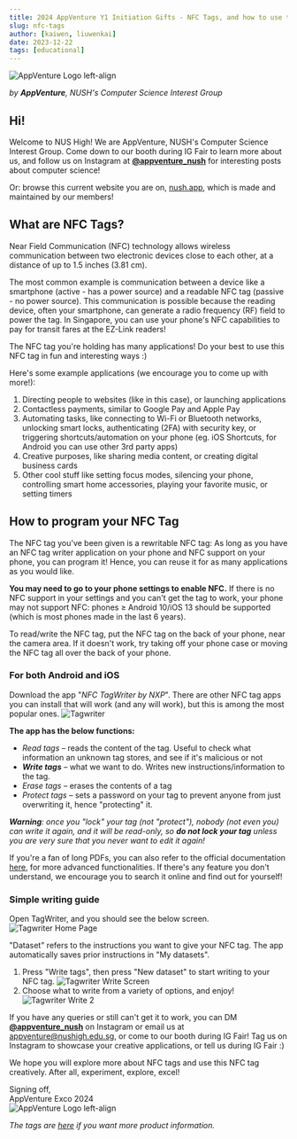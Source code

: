 ```yaml
---
title: 2024 AppVenture Y1 Initiation Gifts - NFC Tags, and how to use them
slug: nfc-tags
author: [kaiwen, liuwenkai]
date: 2023-12-22
tags: [educational]
---
```

![AppVenture Logo left-align](./appventure_logo_100px.svg)

_by **AppVenture**, NUSH's Computer Science Interest Group_

## Hi!

Welcome to NUS High! We are AppVenture, NUSH's Computer Science Interest Group. Come down to our booth during IG Fair to learn more about us, and follow us on Instagram at **[@appventure\_nush](https://www.instagram.com/appventure_nush)** for interesting posts about computer science!

Or: browse this current website you are on, [nush.app](https://nush.app/), which is made and maintained by our members! 

## What are NFC Tags?

Near Field Communication (NFC) technology allows wireless communication between two electronic devices close to each other, at a distance of up to 1.5 inches (3.81 cm).

The most common example is communication between a device like a smartphone (active - has a power source) and a readable NFC tag (passive - no power source). This communication is possible because the reading device, often your smartphone, can generate a radio frequency (RF) field to power the tag. In Singapore, you can use your phone's NFC capabilities to pay for transit fares at the EZ-Link readers!

The NFC tag you're holding has many applications! Do your best to use this NFC tag in fun and interesting ways :)

Here's some example applications (we encourage you to come up with more!):

1. Directing people to websites (like in this case), or launching applications
2. Contactless payments, similar to Google Pay and Apple Pay
3. Automating tasks, like connecting to Wi-Fi or Bluetooth networks, unlocking smart locks, authenticating (2FA) with security key, or triggering shortcuts/automation on your phone (eg. iOS Shortcuts, for Android you can use other 3rd party apps)
4. Creative purposes, like sharing media content, or creating digital business cards
5. Other cool stuff like setting focus modes, silencing your phone, controlling smart home accessories, playing your favorite music, or setting timers

## How to program your NFC Tag

The NFC tag you've been given is a rewritable NFC tag: As long as you have an NFC tag writer application on your phone and NFC support on your phone, you can program it! Hence, you can reuse it for as many applications as you would like.

**You may need to go to your phone settings to enable NFC.** If there is no NFC support in your settings and you can't get the tag to work, your phone may not support NFC: phones &geq; Android 10/iOS 13 should be supported (which is most phones made in the last 6 years).

To read/write the NFC tag, put the NFC tag on the back of your phone, near the camera area. If it doesn't work, try taking off your phone case or moving the NFC tag all over the back of your phone.

### For both Android and iOS

Download the app "_NFC TagWriter by NXP_". There are other NFC tag apps you can install that will work (and any will work), but this is among the most popular ones.
![Tagwriter](./tagwriter.png)

**The app has the below functions:**
- _Read tags_ &ndash; reads the content of the tag. Useful to check what information an unknown tag stores, and see if it's malicious or not
- **_Write tags_** &ndash; what we want to do. Writes new instructions/information to the tag.
- _Erase tags_ &ndash; erases the contents of a tag
- _Protect tags_ &ndash; sets a password on your tag to prevent anyone from just overwriting it, hence "protecting" it. 

_**Warning**: once you "lock" your tag (not "protect"), nobody (not even you) can write it again, and it will be read-only, so **do not lock your tag** unless you are very sure that you never want to edit it again!_

If you're a fan of long PDFs, you can also refer to the official documentation [here](https://inspire.nxp.com/tagwriter/tag-writer-user-manual.pdf), for more advanced functionalities. If there's any feature you don't understand, we encourage you to search it online and find out for yourself!

### Simple writing guide
Open TagWriter, and you should see the below screen.
![Tagwriter Home Page](./tagwriter_home.png)

"Dataset" refers to the instructions you want to give your NFC tag. The app automatically saves prior instructions in "My datasets".

1. Press "Write tags", then press "New dataset" to start writing to your NFC tag.
    ![Tagwriter Write Screen](./tagwriter_write_1.jpg)
2. Choose what to write from a variety of options, and enjoy!
    ![Tagwriter Write 2](./tagwriter_write_2.jpg)

If you have any queries or still can't get it to work, you can DM **[@appventure\_nush](https://www.instagram.com/appventure_nush)** on Instagram or email us at [appventure@nushigh.edu.sg](mailto:appventure@nushigh.edu.sg), or come to our booth during IG Fair! Tag us on Instagram to showcase your creative applications, or tell us during IG Fair :)

We hope you will explore more about NFC tags and use this NFC tag creatively. After all, experiment, explore, excel!

Signing off,<br/>
AppVenture Exco 2024<br/>
![AppVenture Logo left-align](./appventure_logo_50px.svg)

*The tags are [here](https://www.amazon.sg/MATCHEASY-Waterproof-Rewritable-Compatible-Rectangular/dp/B0BZHZN7XM/ref=sr_1_3_sspa?adgrpid=98545307246&hvadid=587467106582&hvdev=c&hvlocphy=9062518&hvnetw=g&hvqmt=b&hvrand=11534621183993269782&hvtargid=kwd-299920919263&hydadcr=7631_340284&keywords=nfc%2B215&qid=1700834499&sr=8-3-spons&sp_csd=d2lkZ2V0TmFtZT1zcF9hdGY&th=1) if you want more product information.*
